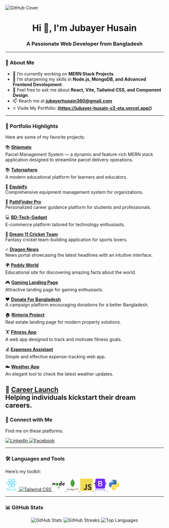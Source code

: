 ![GitHub Cover](https://i.ibb.co.com/4dKz6p2/cover.png)

<h1 align="center">Hi 👋, I'm Jubayer Husain</h1>
<h3 align="center">A Passionate Web Developer from Bangladesh</h3>

---

### 🌱 About Me
- 🔭 I’m currently working on **MERN Stack Projects**.  
- 🌱 I’m sharpening my skills in **Node.js, MongoDB, and Advanced Frontend Development**.  
- 💬 Feel free to ask me about **React, Vite, Tailwind CSS, and Component Design**.  
- 📫 Reach me at **jubayerhusain360@gmail.com**
- 🔥 Visite My Portfolio: **(https://jubayer-husain-v2-eta.vercel.app/)**

---

### 🚀 Portfolio Highlights
Here are some of my favorite projects:  

 📚 **[Shipmate](https://shipmate-a7377.web.app/)**  
   Parcel Management System — a dynamic and feature-rich MERN stack application designed to streamline parcel delivery operations.
   
📚 **[Tutorsphere](https://turtorsphere.web.app/)**  
   A modern educational platform for learners and educators.

🏢 **[Equipify](https://equipify-603ef.web.app/)**  
   Comprehensive equipment management system for organizations.

🌟 **[PathFinder Pro](https://pathfinder-pro-b76a5.web.app/)**  
   Personalized career guidance platform for students and professionals.

💻 **[BD-Tech-Gadget](https://bd-tech-gadget.surge.sh/)**  
   E-commerce platform tailored for technology enthusiasts.

🏏 **[Dream 11 Cricket Team](https://rj-assignment07.surge.sh/)**  
   Fantasy cricket team-building application for sports lovers.

🔥 **[Dragon News](https://jubayerhusain.github.io/dragon-news/)**  
   News portal showcasing the latest headlines with an intuitive interface.

🌍 **[Peddy World](https://assignment06peddyworld.surge.sh/)**  
   Educational site for discovering amazing facts about the world.

🎮 **[Gaming Landing Page](https://jubayerhusain.github.io/gaming-landing-page/)**  
   Attractive landing page for gaming enthusiasts.

❤️ **[Donate For Bangladesh](https://jubayerhusain.github.io/Assignment-05/index.html)**  
   A campaign platform encouraging donations for a better Bangladesh.

🏠 **[Rinterio Project](https://jubayerhusain.github.io/Assignment-03/)**  
    Real estate landing page for modern property solutions.

🏋️ **[Fitness App](https://jubayerhusain.github.io/Assignment-no-02/)**  
    A web app designed to track and motivate fitness goals.

💰 **[Expenses Assistant](https://jubayerhusain.github.io/expenses-assistant-web-app/)**  
    Simple and effective expense-tracking web app.

☁️ **[Weather App](https://jubayerhusain.github.io/Weather-app/)**  
    An elegant tool to check the latest weather updates.

💼 **[Career Launch](https://jubayerhusain.github.io/Career-Launch/)**  
    Helping individuals kickstart their dream careers.
---

### 🤝 Connect with Me
Find me on these platforms:  
<p align="left">
  <a href="https://linkedin.com/in/jubayer-husain" target="_blank">
    <img src="https://raw.githubusercontent.com/rahuldkjain/github-profile-readme-generator/master/src/images/icons/Social/linked-in-alt.svg" alt="LinkedIn" height="30" width="40" />
  </a>
  <a href="https://www.facebook.com/jubayer.husain.627354" target="_blank">
    <img src="https://raw.githubusercontent.com/rahuldkjain/github-profile-readme-generator/master/src/images/icons/Social/facebook.svg" alt="Facebook" height="30" width="40" />
  </a>
</p>

---

### 🛠️ Languages and Tools
Here’s my toolkit:  
<p align="left">
  <a href="https://reactjs.org/" target="_blank">
    <img src="https://raw.githubusercontent.com/devicons/devicon/master/icons/react/react-original-wordmark.svg" alt="React.js" width="40" height="40" />
  </a>
  <a href="https://tailwindcss.com/" target="_blank">
    <img src="https://www.vectorlogo.zone/logos/tailwindcss/tailwindcss-icon.svg" alt="Tailwind CSS" width="40" height="40" />
  </a>
  <a href="https://nodejs.org" target="_blank">
    <img src="https://raw.githubusercontent.com/devicons/devicon/master/icons/nodejs/nodejs-original-wordmark.svg" alt="Node.js" width="40" height="40" />
  </a>
  <a href="https://www.mongodb.com/" target="_blank">
    <img src="https://raw.githubusercontent.com/devicons/devicon/master/icons/mongodb/mongodb-original-wordmark.svg" alt="MongoDB" width="40" height="40" />
  </a>
  <a href="https://www.javascript.com/" target="_blank">
    <img src="https://raw.githubusercontent.com/devicons/devicon/master/icons/javascript/javascript-original.svg" alt="JavaScript" width="40" height="40" />
  </a>
  <a href="https://getbootstrap.com/" target="_blank">
    <img src="https://raw.githubusercontent.com/devicons/devicon/master/icons/bootstrap/bootstrap-plain-wordmark.svg" alt="Bootstrap" width="40" height="40" />
  </a>
  <a href="https://www.python.org" target="_blank">
    <img src="https://raw.githubusercontent.com/devicons/devicon/master/icons/python/python-original.svg" alt="Python" width="40" height="40" />
  </a>
</p>

---

### 📊 GitHub Stats  
<p align="center">
  <img src="https://github-readme-stats.vercel.app/api?username=jubayerhusain&show_icons=true&theme=radical" alt="GitHub Stats" />
  <img src="https://github-readme-streak-stats.herokuapp.com/?user=jubayerhusain&theme=radical" alt="GitHub Streaks" />
  <img src="https://github-readme-stats.vercel.app/api/top-langs?username=jubayerhusain&langs_count=10&show_icons=true&locale=en&layout=compact&theme=radical" alt="Top Languages" />
</p>



